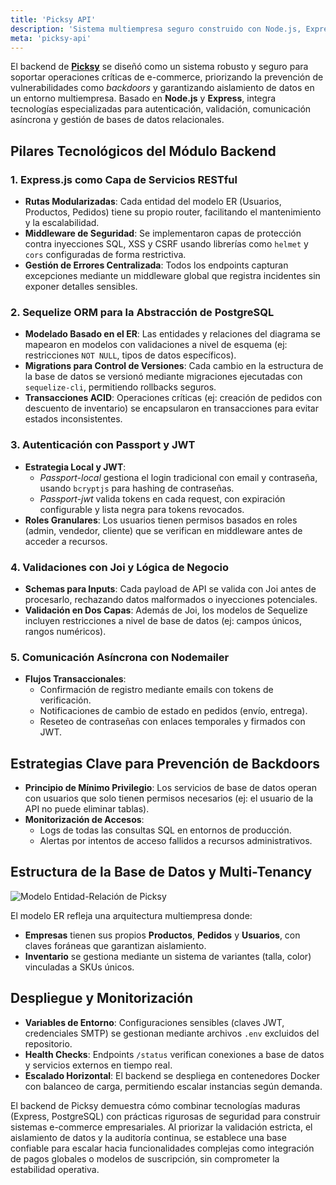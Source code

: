 ```yaml
---
title: 'Picksy API'
description: 'Sistema multiempresa seguro construido con Node.js, Express y PostgreSQL. Gestiona autenticación JWT, validaciones estrictas (Joi), envío de correos (Nodemailer) y protege contra backdoors. Prioriza escalabilidad y aislamiento de datos mediante modelo relacional.'
meta: 'picksy-api'
---
```


El backend de **[Picksy](/es/projects/picksy/)** se diseñó como un sistema robusto y seguro para soportar operaciones críticas de e-commerce, priorizando la prevención de vulnerabilidades como _backdoors_ y garantizando aislamiento de datos en un entorno multiempresa. Basado en **Node.js** y **Express**, integra tecnologías especializadas para autenticación, validación, comunicación asíncrona y gestión de bases de datos relacionales.

## Pilares Tecnológicos del Módulo Backend

### 1. **Express.js como Capa de Servicios RESTful**

- **Rutas Modularizadas**: Cada entidad del modelo ER (Usuarios, Productos, Pedidos) tiene su propio router, facilitando el mantenimiento y la escalabilidad.
- **Middleware de Seguridad**: Se implementaron capas de protección contra inyecciones SQL, XSS y CSRF usando librerías como `helmet` y `cors` configuradas de forma restrictiva.
- **Gestión de Errores Centralizada**: Todos los endpoints capturan excepciones mediante un middleware global que registra incidentes sin exponer detalles sensibles.

### 2. **Sequelize ORM para la Abstracción de PostgreSQL**

- **Modelado Basado en el ER**: Las entidades y relaciones del diagrama se mapearon en modelos con validaciones a nivel de esquema (ej: restricciones `NOT NULL`, tipos de datos específicos).
- **Migrations para Control de Versiones**: Cada cambio en la estructura de la base de datos se versionó mediante migraciones ejecutadas con `sequelize-cli`, permitiendo rollbacks seguros.
- **Transacciones ACID**: Operaciones críticas (ej: creación de pedidos con descuento de inventario) se encapsularon en transacciones para evitar estados inconsistentes.

### 3. **Autenticación con Passport y JWT**

- **Estrategia Local y JWT**:
  - _Passport-local_ gestiona el login tradicional con email y contraseña, usando `bcryptjs` para hashing de contraseñas.
  - _Passport-jwt_ valida tokens en cada request, con expiración configurable y lista negra para tokens revocados.
- **Roles Granulares**: Los usuarios tienen permisos basados en roles (admin, vendedor, cliente) que se verifican en middleware antes de acceder a recursos.

### 4. **Validaciones con Joi y Lógica de Negocio**

- **Schemas para Inputs**: Cada payload de API se valida con Joi antes de procesarlo, rechazando datos malformados o inyecciones potenciales.
- **Validación en Dos Capas**: Además de Joi, los modelos de Sequelize incluyen restricciones a nivel de base de datos (ej: campos únicos, rangos numéricos).

### 5. **Comunicación Asíncrona con Nodemailer**

- **Flujos Transaccionales**:
  - Confirmación de registro mediante emails con tokens de verificación.
  - Notificaciones de cambio de estado en pedidos (envío, entrega).
  - Reseteo de contraseñas con enlaces temporales y firmados con JWT.

## Estrategias Clave para Prevención de Backdoors

- **Principio de Mínimo Privilegio**: Los servicios de base de datos operan con usuarios que solo tienen permisos necesarios (ej: el usuario de la API no puede eliminar tablas).
- **Monitorización de Accesos**:
  - Logs de todas las consultas SQL en entornos de producción.
  - Alertas por intentos de acceso fallidos a recursos administrativos.

## Estructura de la Base de Datos y Multi-Tenancy

![Modelo Entidad-Relación de Picksy](/img/projects/picksyapi/model_er.webp)

El modelo ER refleja una arquitectura multiempresa donde:

- **Empresas** tienen sus propios **Productos**, **Pedidos** y **Usuarios**, con claves foráneas que garantizan aislamiento.
- **Inventario** se gestiona mediante un sistema de variantes (talla, color) vinculadas a SKUs únicos.

## Despliegue y Monitorización

- **Variables de Entorno**: Configuraciones sensibles (claves JWT, credenciales SMTP) se gestionan mediante archivos `.env` excluidos del repositorio.
- **Health Checks**: Endpoints `/status` verifican conexiones a base de datos y servicios externos en tiempo real.
- **Escalado Horizontal**: El backend se despliega en contenedores Docker con balanceo de carga, permitiendo escalar instancias según demanda.

El backend de Picksy demuestra cómo combinar tecnologías maduras (Express, PostgreSQL) con prácticas rigurosas de seguridad para construir sistemas e-commerce empresariales. Al priorizar la validación estricta, el aislamiento de datos y la auditoría continua, se establece una base confiable para escalar hacia funcionalidades complejas como integración de pagos globales o modelos de suscripción, sin comprometer la estabilidad operativa.
